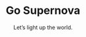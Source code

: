 ---
enable: true
title: "Go Supernova"
subtitle: "Let’s light up the world."

video_url: "https://www.youtube.com/watch?v=Mq61xLTDdGI"

quote: "We are a conscious cooperative of founders invested in each other’s success."

features:
  - icon: "/images/go-supernova/01.svg"
    content: "Exited founders team up to advise a portfolio of thriving startups."

  - icon: "/images/go-supernova/02.svg"
    content: "A win for one is a win for all. Shared ownership de-risks oddsfor faster liquidity and superior returns."

  - icon: "/images/go-supernova/03.svg"
    content: "We believe inplaying infinite games for the greater good."
---